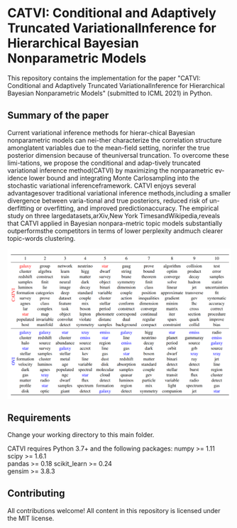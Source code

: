 # 
# CATVI: Conditional and Adaptively Truncated VariationalInference for Hierarchical Bayesian Nonparametric Models

This repository contains the implementation for the paper "CATVI: Conditional and Adaptively Truncated VariationalInference for Hierarchical Bayesian Nonparametric Models" (submitted to ICML 2021) in Python.

## Summary of the paper

Current variational inference methods for hierar-chical Bayesian nonparametric models can nei-ther characterize the correlation structure amonglatent variables due to the mean-field setting, norinfer the true posterior dimension because of theuniversal  truncation.   To  overcome  these  limi-tations,  we  propose  the  conditional  and  adap-tively   truncated   variational   inference   method(CATVI) by maximizing the nonparametric ev-idence lower bound and integrating Monte Carlosampling into the stochastic variational inferenceframework.   CATVI  enjoys  several  advantagesover  traditional  variational  inference  methods,including  a  smaller  divergence  between  varia-tional  and  true  posteriors,  reduced  risk  of  un-derfitting or overfitting, and improved predictionaccuracy.    The  empirical  study  on  three  largedatasets,arXiv,New York TimesandWikipedia,reveals that CATVI applied in Bayesian nonpara-metric  topic  models  substantially  outperformsthe competitors in terms of lower perplexity andmuch clearer topic-words clustering.

<img align="center" src="topic_word_results.PNG" alt="drawing" width="600">

## Requirements

Change your working directory to this main folder.

CATVI requires Python 3.7+ and the following packages:
numpy >= 1.11  
scipy >= 1.6.1  
pandas >= 0.18 
scikit_learn >= 0.24  
gensim >= 3.8.3  


## Contributing

All contributions welcome! All content in this repository is licensed under the MIT license.
